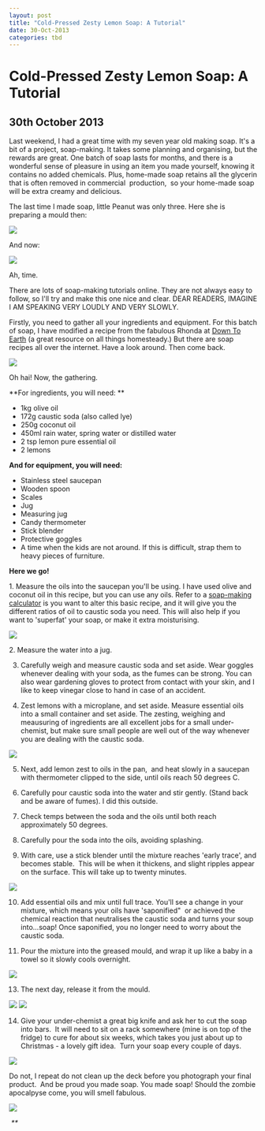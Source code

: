 ```yaml
---
layout: post
title: "Cold-Pressed Zesty Lemon Soap: A Tutorial"
date: 30-Oct-2013
categories: tbd
---
```


# Cold-Pressed Zesty Lemon Soap: A Tutorial

## 30th October 2013

Last weekend,   I had a great time with my seven year old making soap. It's a bit of a project,   soap-making. It takes some planning and organising,   but the rewards are great. One batch of soap lasts for months, and there is a wonderful sense of pleasure in using an item you made yourself, knowing it contains no added chemicals. Plus, home-made soap retains all the glycerin that is often removed in commercial  production,  so your home-made soap will be extra creamy and delicious.

The last time I made soap, little Peanut was only three. Here she is preparing a mould then:

<img class="photo-horiz" src="/images/2013/10/DSC00935-225x300.jpg" />

And now:

<img class="photo-horiz" src="/images/2013/10/IMG_1719-225x300.jpg" />

Ah, time.

There are lots of soap-making tutorials online. They are not always easy to follow, so I'll try and make this one nice and clear. DEAR READERS, IMAGINE I AM SPEAKING VERY LOUDLY AND VERY SLOWLY.

Firstly, you need to gather all your ingredients and equipment. For this batch of soap, I have modified a recipe from the fabulous Rhonda at <a href="http://down---to---earth.blogspot.com.au/2007/07/how-to-make-cold-pressed-soap.html">Down To Earth</a> (a great resource on all things homesteady.) But there are soap recipes all over the internet. Have a look around. Then come back.

<img class="photo-horiz" src="/images/2013/10/IMG_1712-300x225.jpg" />

Oh hai! Now, the gathering.

**For ingredients, you will need: **

<ul>

<li>1kg olive oil</li>

<li>172g caustic soda (also called lye)</li>

<li>250g coconut oil</li>

<li>450ml rain water, spring water or distilled water</li>

<li>2 tsp lemon pure essential oil</li>

<li>2 lemons</li>

</ul>

**And for equipment, you will need:**

<ul>

<li>Stainless steel saucepan</li>

<li>Wooden spoon</li>

<li>Scales</li>

<li>Jug</li>

<li>Measuring jug</li>

<li>Candy thermometer</li>

<li>Stick blender</li>

<li>Protective goggles</li>

<li>A time when the kids are not around. If this is difficult, strap them to heavy pieces of furniture.</li>

</ul>

**Here we go!**

1. Measure the oils into the saucepan you'll be using. I have used olive and coconut oil in this recipe, but you can use any oils. Refer to a <a href="http://www.fromnaturewithlove.com/resources/creator.asp">soap-making calculator</a> is you want to alter this basic recipe, and it will give you the different ratios of oil to caustic soda you need. This will also help if you want to 'superfat' your soap, or make it extra moisturising.

<img class="photo-horiz" src="/images/2013/10/IMG_17071-225x300.jpg" />

2. Measure the water into a jug.

3. Carefully weigh and measure caustic soda and set aside. Wear goggles whenever dealing with your soda, as the fumes can be strong. You can also wear gardening gloves to protect from contact with your skin, and I like to keep vinegar close to hand in case of an accident.

4. Zest lemons with a microplane, and set aside. Measure essential oils into a small container and set aside. The zesting, weighing and meausuring of ingredients are all excellent jobs for a small under-chemist, but make sure small people are well out of the way whenever you are dealing with the caustic soda.

<img class="photo-horiz" src="/images/2013/10/IMG_1721-225x300.jpg" />

5. Next, add lemon zest to oils in the pan,  and heat slowly in a saucepan with thermometer clipped to the side, until oils reach 50 degrees C.

6. Carefully pour caustic soda into the water and stir gently. (Stand back and be aware of fumes). I did this outside.

7. Check temps between the soda and the oils until both reach approximately 50 degrees.

8. Carefully pour the soda into the oils, avoiding splashing.

9. With care, use a stick blender until the mixture reaches 'early trace', and becomes stable.  This will be when it thickens, and slight ripples appear on the surface. This will take up to twenty minutes.

<img class="photo-horiz" src="/images/2013/10/IMG_1724-225x300.jpg" />

10. Add essential oils and mix until full trace. You'll see a change in your mixture, which means your oils have 'saponified"  or achieved the chemical reaction that neutralises the caustic soda and turns your soup into...soap! Once saponified, you no longer need to worry about the caustic soda.

11. Pour the mixture into the greased mould, and wrap it up like a baby in a towel so it slowly cools overnight.

<img class="photo-horiz" src="/images/2013/10/IMG_1726a-225x300.jpg" />

13. The next day, release it from the mould.

<img class="photo-horiz" src="/images/2013/10/IMG_1855a-225x300.jpg" />

<img class="photo-horiz" src="/images/2013/10/IMG_1856-225x300.jpg" />

14. Give your under-chemist a great big knife and ask her to cut the soap into bars.  It will need to sit on a rack somewhere (mine is on top of the fridge) to cure for about six weeks, which takes you just about up to Christmas - a lovely gift idea.  Turn your soap every couple of days.

<img class="photo-horiz" src="/images/2013/10/IMG_1857a-225x300.jpg" />

Do not, I repeat do not clean up the deck before you photograph your final product.  And be proud you made soap. You made soap! Should the zombie apocalpyse come, you will smell fabulous.

<img class="photo-horiz" src="/images/2013/10/IMG_1861-300x225.jpg" />

<em id="__mceDel"> **
